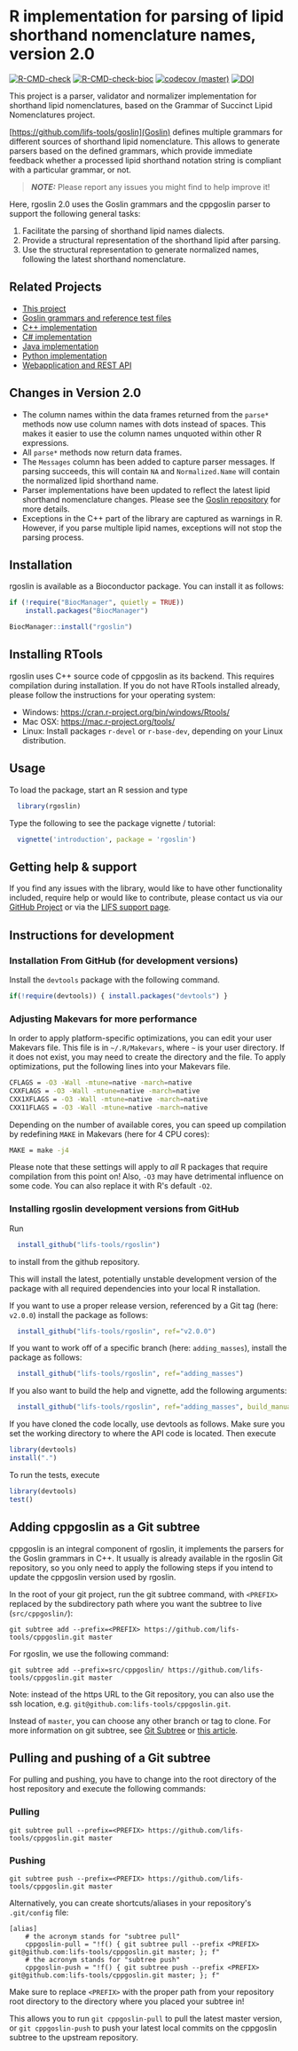 # R implementation for parsing of lipid shorthand nomenclature names, version 2.0
[![R-CMD-check](https://github.com/lifs-tools/rgoslin/actions/workflows/check-cran.yaml/badge.svg)](https://github.com/lifs-tools/rgoslin/actions/workflows/check-cran.yaml)
[![R-CMD-check-bioc](https://github.com/lifs-tools/rgoslin/actions/workflows/check-bioc.yaml/badge.svg)](https://github.com/lifs-tools/rgoslin/actions/workflows/check-bioc.yaml)
[![codecov (master)](https://codecov.io/gh/lifs-tools/rgoslin/branch/master/graph/badge.svg)](https://codecov.io/gh/lifs-tools/rgoslin)
[![DOI](https://zenodo.org/badge/DOI/10.5281/zenodo.3757672.svg)](https://doi.org/10.5281/zenodo.3757672)

This project is a parser, validator and normalizer implementation for shorthand lipid nomenclatures, based on the Grammar of Succinct Lipid Nomenclatures project.

[https://github.com/lifs-tools/goslin](Goslin) defines multiple grammars for different sources of shorthand lipid nomenclature. This allows to generate parsers based on the defined grammars, which provide immediate feedback whether a processed lipid shorthand notation string is compliant with a particular grammar, or not.

> **_NOTE:_**  Please report any issues you might find to help improve it!

Here, rgoslin 2.0 uses the Goslin grammars and the cppgoslin parser to support the following general tasks:

1. Facilitate the parsing of shorthand lipid names dialects.
2. Provide a structural representation of the shorthand lipid after parsing.
3. Use the structural representation to generate normalized names, following the latest shorthand nomenclature.

## Related Projects

- [This project](https://github.com/lifs-tools/rgoslin)
- [Goslin grammars and reference test files](https://github.com/lifs-tools/goslin)
- [C++ implementation](https://github.com/lifs-tools/cppgoslin)
- [C# implementation](https://github.com/lifs-tools/csgoslin)
- [Java implementation](https://github.com/lifs-tools/jgoslin)
- [Python implementation](https://github.com/lifs-tools/pygoslin)
- [Webapplication and REST API](https://github.com/lifs-tools/goslin-webapp)

## Changes in Version 2.0

- The column names within the data frames returned from the `parse*` methods now use column names with dots instead of spaces. This makes it easier to use the column names unquoted within other R expressions.
- All `parse*` methods now return data frames.
- The `Messages` column has been added to capture parser messages. If parsing succeeds, this will contain `NA` and `Normalized.Name` will contain the normalized lipid shorthand name.
- Parser implementations have been updated to reflect the latest lipid shorthand nomenclature changes. Please see the [Goslin repository](https://github.com/lifs-tools/goslin) for more details.
- Exceptions in the C++ part of the library are captured as warnings in R. However, if you parse multiple lipid names, exceptions will not stop the parsing process.

## Installation

rgoslin is available as a Bioconductor package. You can install it as follows:

```R
if (!require("BiocManager", quietly = TRUE))
    install.packages("BiocManager")

BiocManager::install("rgoslin")
```

## Installing RTools

rgoslin uses C++ source code of cppgoslin as its backend. This requires compilation during installation. If you do not have RTools installed already, please follow the instructions for your operating system:

- Windows: https://cran.r-project.org/bin/windows/Rtools/
- Mac OSX: https://mac.r-project.org/tools/
- Linux: Install packages `r-devel` or `r-base-dev`, depending on your Linux distribution.

## Usage

To load the package, start an R session and type

```R
  library(rgoslin)
```

Type the following to see the package vignette / tutorial:

```R
  vignette('introduction', package = 'rgoslin')
```

## Getting help & support
If you find any issues with the library, would like to have other functionality included, require help or would like to contribute, please contact us via our [GitHub Project](https://github.com/lifs-tools/rgoslin) or via the [LIFS support page](https://lifs-tools.org/support.html).

## Instructions for development

### Installation From GitHub (for development versions)

Install the `devtools` package with the following command.
```R
if(!require(devtools)) { install.packages("devtools") }
```
  
### Adjusting Makevars for more performance

In order to apply platform-specific optimizations, you can edit your user Makevars file.
This file is in `~/.R/Makevars`, where `~` is your user directory. If it does not exist, you may need to create the directory and the file.
To apply optimizations, put the following lines into your Makevars file.

```bash
CFLAGS = -O3 -Wall -mtune=native -march=native
CXXFLAGS = -O3 -Wall -mtune=native -march=native
CXX1XFLAGS = -O3 -Wall -mtune=native -march=native
CXX11FLAGS = -O3 -Wall -mtune=native -march=native
```

Depending on the number of available cores, you can speed up compilation by redefining `MAKE` in Makevars (here for 4 CPU cores):

```bash
MAKE = make -j4
```

Please note that these settings will apply to *all* R packages that require compilation from this point on! Also, `-O3` may have detrimental influence on some code. You can also replace it with R's default `-O2`.

### Installing rgoslin development versions from GitHub

Run

```R
  install_github("lifs-tools/rgoslin")
```
to install from the github repository.

This will install the latest, potentially unstable development version of the package with all required dependencies into your local R installation.

If you want to use a proper release version, referenced by a Git tag (here: `v2.0.0`) install the package as follows:

```R
  install_github("lifs-tools/rgoslin", ref="v2.0.0")
```

If you want to work off of a specific branch (here: `adding_masses`), install the package as follows:

```R
  install_github("lifs-tools/rgoslin", ref="adding_masses")
```

If you also want to build the help and vignette, add the following arguments:

```R
  install_github("lifs-tools/rgoslin", ref="adding_masses", build_manual = TRUE, build_vignettes = TRUE)
```

If you have cloned the code locally, use devtools as follows.
Make sure you set the working directory to where the API code is located.
Then execute

```R
library(devtools)
install(".")
```

To run the tests, execute
```R
library(devtools)
test()
```

## Adding cppgoslin as a Git subtree

cppgoslin is an integral component of rgoslin, it implements the parsers for the Goslin grammars in C++.
It usually is already available in the rgoslin Git repository, so you only need to apply the following steps if you intend to update the cppgoslin version used by rgoslin.

In the root of your git project, run the git subtree command, with `<PREFIX>` replaced by the subdirectory path where you want the subtree to live (`src/cppgoslin/`):

~~~~
git subtree add --prefix=<PREFIX> https://github.com/lifs-tools/cppgoslin.git master
~~~~

For rgoslin, we use the following command:

~~~~
git subtree add --prefix=src/cppgoslin/ https://github.com/lifs-tools/cppgoslin.git master
~~~~

Note: instead of the https URL to the Git repository, you can also use the ssh location, e.g. `git@github.com:lifs-tools/cppgoslin.git`.

Instead of `master`, you can choose any other branch or tag to clone.
For more information on git subtree, see [Git Subtree](https://github.com/git/git/blob/master/contrib/subtree/git-subtree.txt) or [this article](https://blog.developer.atlassian.com/the-power-of-git-subtree/).

## Pulling and pushing of a Git subtree
For pulling and pushing, you have to change into the root directory of the host repository and execute the following commands:

### Pulling
~~~~
git subtree pull --prefix=<PREFIX> https://github.com/lifs-tools/cppgoslin.git master
~~~~

### Pushing
~~~~
git subtree push --prefix=<PREFIX> https://github.com/lifs-tools/cppgoslin.git master
~~~~

Alternatively, you can create shortcuts/aliases in your repository's `.git/config` file:

~~~~
[alias]
    # the acronym stands for "subtree pull"
    cppgoslin-pull = "!f() { git subtree pull --prefix <PREFIX> git@github.com:lifs-tools/cppgoslin.git master; }; f"
    # the acronym stands for "subtree push"
    cppgoslin-push = "!f() { git subtree push --prefix <PREFIX> git@github.com:lifs-tools/cppgoslin.git master; }; f"
~~~~

Make sure to replace `<PREFIX>` with the proper path from your repository root directory to the directory where you placed your subtree in!

This allows you to run `git cppgoslin-pull` to pull the latest master version, or `git cppgoslin-push` to push your latest local commits on the cppgoslin subtree to the upstream repository.

